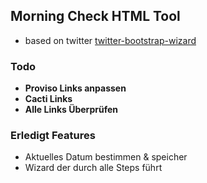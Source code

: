 Morning Check HTML Tool
---------------------------
* based on twitter [twitter-bootstrap-wizard](https://github.com/VinceG/twitter-bootstrap-wizard)


### Todo
 * **Proviso Links anpassen**
 * **Cacti Links**
 * **Alle Links Überprüfen**



### Erledigt Features 
 * Aktuelles Datum bestimmen & speicher
 * Wizard der durch alle Steps führt
 

